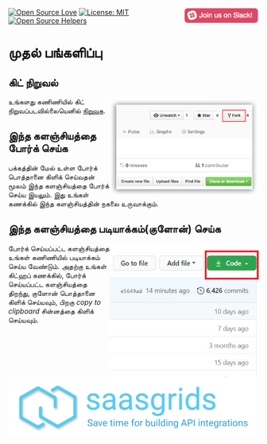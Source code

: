 ﻿[![Open Source Love](https://badges.frapsoft.com/os/v1/open-source.svg?v=103)](https://github.com/ellerbrock/open-source-badges/)
[<img align="right" width="150" src="../assets/join-slack-team.png">](https://join.slack.com/t/firstcontributors/shared_invite/enQtMzE1MTYwNzI3ODQ0LTZiMDA2OGI2NTYyNjM1MTFiNTc4YTRhZTg4OWZjMzA0ZWZmY2UxYzVkMzI1ZmVmOWI4ODdkZWQwNTM2NDVmNjY)
[![License: MIT](https://img.shields.io/badge/License-MIT-green.svg)](https://opensource.org/licenses/MIT)
[![Open Source Helpers](https://www.codetriage.com/roshanjossey/first-contributions/badges/users.svg)](https://www.codetriage.com/roshanjossey/first-contributions)

# முதல் பங்களிப்பு

## கிட் நிறுவல்

<img align="right" width="300" src="../assets/fork.png" alt="fork this repository" />

உங்களது கணிணியில் கிட் நிறுவப்படவில்லையெனில் [நிறுவுக]( https://help.github.com/articles/set-up-git/).

## இந்த களஞ்சியத்தை போர்க் செய்க

பக்கத்தின் மேல் உள்ள போர்க் பொத்தானை கிளிக் செய்வதன் மூலம் இந்த களஞ்சியத்தை போர்க் செய்ய இயலும்.
இது உங்கள் கணக்கில் இந்த களஞ்சியத்தின் நகலை உருவாக்கும்.

## இந்த களஞ்சியத்தை படியாக்கம்(குளோன்) செய்க

<img align="right" width="300" src="../assets/clone.png" alt="clone this repository" />

போர்க் செய்யப்பட்ட களஞ்சியத்தை உங்கள் கணிணியில் படியாக்கம் செய்ய வேண்டும். அதற்கு உங்கள் கிட்ஹப் கணக்கில், போர்க் செய்யப்பட்ட களஞ்சியத்தை திறந்து, குளோன் பொத்தானை கிளிக் செய்யவும், பிறகு *copy to clipboard* சின்னத்தை கிளிக் செய்யவும்.


<a href="http://saasgrids.com"> <img alt="https://app.saasgrids.com" src="assets/saasgrids-banner.png" width="500"></a> 











